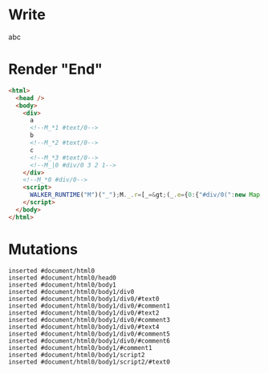 # Write
  <div>a<!--M_*1 #text/0-->b<!--M_*2 #text/0-->c<!--M_*3 #text/0--><!--M_|0 #div/0 3 2 1--></div><!--M_*0 #div/0--><script>WALKER_RUNTIME("M")("_");M._.r=[_=>(_.e={0:{"#div/0(":new Map(_.a=[[1,_.b={}],[2,_.c={}],[3,_.d={}]])},1:_.b,2:_.c,3:_.d}),0]</script>


# Render "End"
```html
<html>
  <head />
  <body>
    <div>
      a
      <!--M_*1 #text/0-->
      b
      <!--M_*2 #text/0-->
      c
      <!--M_*3 #text/0-->
      <!--M_|0 #div/0 3 2 1-->
    </div>
    <!--M_*0 #div/0-->
    <script>
      WALKER_RUNTIME("M")("_");M._.r=[_=&gt;(_.e={0:{"#div/0(":new Map(_.a=[[1,_.b={}],[2,_.c={}],[3,_.d={}]])},1:_.b,2:_.c,3:_.d}),0]
    </script>
  </body>
</html>
```

# Mutations
```
inserted #document/html0
inserted #document/html0/head0
inserted #document/html0/body1
inserted #document/html0/body1/div0
inserted #document/html0/body1/div0/#text0
inserted #document/html0/body1/div0/#comment1
inserted #document/html0/body1/div0/#text2
inserted #document/html0/body1/div0/#comment3
inserted #document/html0/body1/div0/#text4
inserted #document/html0/body1/div0/#comment5
inserted #document/html0/body1/div0/#comment6
inserted #document/html0/body1/#comment1
inserted #document/html0/body1/script2
inserted #document/html0/body1/script2/#text0
```